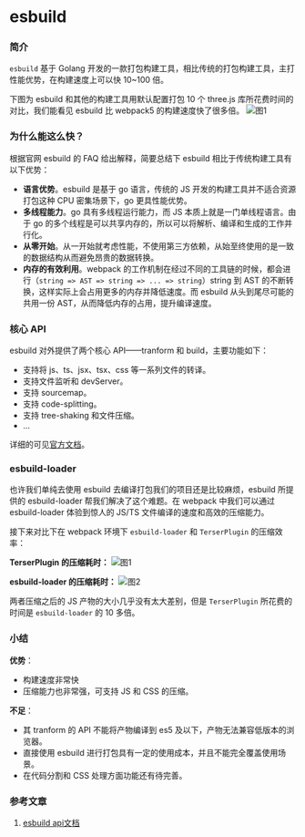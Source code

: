 # esbuild

### 简介

`esbuild` 基于 Golang 开发的一款打包构建工具，相比传统的打包构建工具，主打性能优势，在构建速度上可以快 10~100 倍。

下图为 esbuild 和其他的构建工具用默认配置打包 10 个 three.js 库所花费时间的对比，我们能看见 esbuild 比 webpack5 的构建速度快了很多倍。
![图1](https://p3-juejin.byteimg.com/tos-cn-i-k3u1fbpfcp/63cbbab4f2b24adf8176182be0ca7a2f~tplv-k3u1fbpfcp-zoom-in-crop-mark:4536:0:0:0.awebp)

### 为什么能这么快？

根据官网 esbuild 的 FAQ 给出解释，简要总结下 esbuild 相比于传统构建工具有以下优势：

-   **语言优势**。esbuild 是基于 go 语言，传统的 JS 开发的构建工具并不适合资源打包这种 CPU 密集场景下，go 更具性能优势。
-   **多线程能力**。go 具有多线程运行能力，而 JS 本质上就是一门单线程语言。由于 go 的多个线程是可以共享内存的，所以可以将解析、编译和生成的工作并行化。
-   **从零开始**。从一开始就考虑性能，不使用第三方依赖，从始至终使用的是一致的数据结构从而避免昂贵的数据转换。
-   **内存的有效利用**。webpack 的工作机制在经过不同的工具链的时候，都会进行（`string => AST => string => ... => string`）string 到 AST 的不断转换，这样实际上会占用更多的内存并降低速度。而 esbuild 从头到尾尽可能的共用一份 AST，从而降低内存的占用，提升编译速度。

### 核心 API

esbuild 对外提供了两个核心 API——tranform 和 build，主要功能如下：

-   支持将 js、ts、jsx、tsx、css 等一系列文件的转译。
-   支持文件监听和 devServer。
-   支持 sourcemap。
-   支持 code-splitting。
-   支持 tree-shaking 和文件压缩。
-   ...

详细的可见[官方文档][1]。

### esbuild-loader

也许我们单纯去使用 esbuild 去编译打包我们的项目还是比较麻烦，esbuild 所提供的 esbuild-loader 帮我们解决了这个难题。在 webpack 中我们可以通过 esbuild-loader 体验到惊人的 JS/TS 文件编译的速度和高效的压缩能力。

接下来对比下在 webpack 环境下 `esbuild-loader` 和 `TerserPlugin` 的压缩效率：

**TerserPlugin 的压缩耗时：**
![图1][2]

**esbuild-loader 的压缩耗时：**
![图2][3]

两者压缩之后的 JS 产物的大小几乎没有太大差别，但是 `TerserPlugin` 所花费的时间是 `esbuild-loader` 的 10 多倍。

### 小结

**优势**：

-   构建速度非常快
-   压缩能力也非常强，可支持 JS 和 CSS 的压缩。

**不足**：

-   其 tranform 的 API 不能将产物编译到 es5 及以下，产物无法兼容低版本的浏览器。
-   直接使用 esbuild 进行打包具有一定的使用成本，并且不能完全覆盖使用场景。
-   在代码分割和 CSS 处理方面功能还有待完善。

### 参考文章

1. [esbuild api文档](https://esbuild.github.io/api/)

[1]: https://esbuild.github.io/api/
[2]: https://p9-juejin.byteimg.com/tos-cn-i-k3u1fbpfcp/00cc62c2e33c46169789efb629db0279~tplv-k3u1fbpfcp-zoom-in-crop-mark:4536:0:0:0.awebp?
[3]: https://p1-juejin.byteimg.com/tos-cn-i-k3u1fbpfcp/141d7567ef5e4e77971eebe7f53f542c~tplv-k3u1fbpfcp-zoom-in-crop-mark:4536:0:0:0.awebp?
